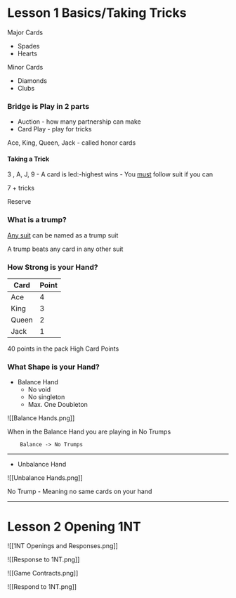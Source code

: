 # Lesson 1 Basics/Taking Tricks

Major Cards
- Spades
- Hearts

Minor Cards
- Diamonds
- Clubs

### Bridge is Play in 2 parts

- Auction - how many partnership can make
- Card Play - play for tricks

Ace, King, Queen, Jack - called honor cards

#### Taking a Trick

3 , A, J, 9 - A card is led:-highest wins
		- You <u>must</u> follow suit if you can

7 + tricks

Reserve

### What is a trump?

<u>Any suit</u> can be named as a trump suit

A trump beats any card in any other suit

### How Strong is your Hand?

| Card  | Point |
| ----- | ----- |
| Ace   | 4     |
| King  | 3     |
| Queen | 2     |
| Jack  | 1     |

40 points in the pack High Card Points 

### What Shape is your Hand?

- Balance Hand
	- No void
	- No singleton
	- Max. One Doubleton

![[Balance Hands.png]]

When in the Balance Hand you are playing in No Trumps

		Balance -> No Trumps

---

- Unbalance Hand

![[Unbalance Hands.png]]

No Trump - Meaning no same cards on your hand

---
# Lesson 2 Opening 1NT

![[1NT Openings and Responses.png]]

![[Response to 1NT.png]]

![[Game Contracts.png]]

![[Respond to 1NT.png]]






